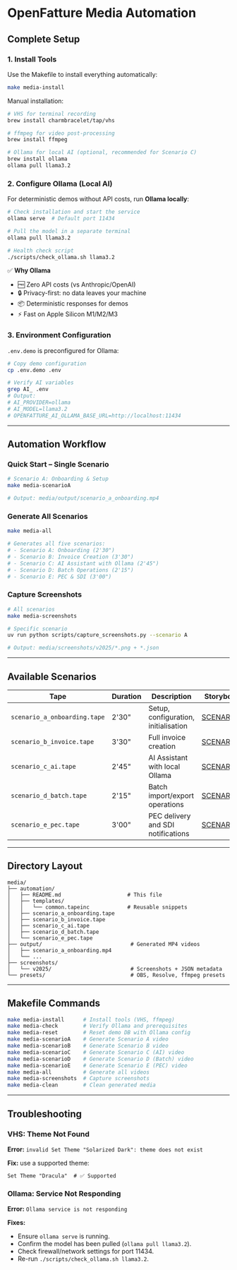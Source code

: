 # OpenFatture Media Automation

## Complete Setup

### 1. Install Tools
Use the Makefile to install everything automatically:
```bash
make media-install
```

Manual installation:
```bash
# VHS for terminal recording
brew install charmbracelet/tap/vhs

# ffmpeg for video post-processing
brew install ffmpeg

# Ollama for local AI (optional, recommended for Scenario C)
brew install ollama
ollama pull llama3.2
```

### 2. Configure Ollama (Local AI)
For deterministic demos without API costs, run **Ollama locally**:

```bash
# Check installation and start the service
ollama serve  # Default port 11434

# Pull the model in a separate terminal
ollama pull llama3.2

# Health check script
./scripts/check_ollama.sh llama3.2
```

✅ **Why Ollama**
- 🆓 Zero API costs (vs Anthropic/OpenAI)
- 🔒 Privacy-first: no data leaves your machine
- 📦 Deterministic responses for demos
- ⚡ Fast on Apple Silicon M1/M2/M3

### 3. Environment Configuration
`.env.demo` is preconfigured for Ollama:

```bash
# Copy demo configuration
cp .env.demo .env

# Verify AI variables
grep AI_ .env
# Output:
# AI_PROVIDER=ollama
# AI_MODEL=llama3.2
# OPENFATTURE_AI_OLLAMA_BASE_URL=http://localhost:11434
```

---

## Automation Workflow

### Quick Start – Single Scenario
```bash
# Scenario A: Onboarding & Setup
make media-scenarioA

# Output: media/output/scenario_a_onboarding.mp4
```

### Generate All Scenarios
```bash
make media-all

# Generates all five scenarios:
# - Scenario A: Onboarding (2'30")
# - Scenario B: Invoice Creation (3'30")
# - Scenario C: AI Assistant with Ollama (2'45")
# - Scenario D: Batch Operations (2'15")
# - Scenario E: PEC & SDI (3'00")
```

### Capture Screenshots
```bash
# All scenarios
make media-screenshots

# Specific scenario
uv run python scripts/capture_screenshots.py --scenario A

# Output: media/screenshots/v2025/*.png + *.json
```

---

## Available Scenarios

| Tape | Duration | Description | Storyboard |
|------|----------|-------------|------------|
| `scenario_a_onboarding.tape` | 2'30" | Setup, configuration, initialisation | [SCENARIO_A](../../docs/storyboards/SCENARIO_A_ONBOARDING.md) |
| `scenario_b_invoice.tape` | 3'30" | Full invoice creation | [SCENARIO_B](../../docs/storyboards/SCENARIO_B_INVOICE.md) |
| `scenario_c_ai.tape` | 2'45" | AI Assistant with local Ollama | [SCENARIO_C](../../docs/storyboards/SCENARIO_C_AI.md) |
| `scenario_d_batch.tape` | 2'15" | Batch import/export operations | [SCENARIO_D](../../docs/storyboards/SCENARIO_D_BATCH.md) |
| `scenario_e_pec.tape` | 3'00" | PEC delivery and SDI notifications | [SCENARIO_E](../../docs/storyboards/SCENARIO_E_PEC.md) |

---

## Directory Layout

```
media/
├── automation/
│   ├── README.md                     # This file
│   ├── templates/
│   │   └── common.tapeinc            # Reusable snippets
│   ├── scenario_a_onboarding.tape
│   ├── scenario_b_invoice.tape
│   ├── scenario_c_ai.tape
│   ├── scenario_d_batch.tape
│   └── scenario_e_pec.tape
├── output/                            # Generated MP4 videos
│   ├── scenario_a_onboarding.mp4
│   └── ...
├── screenshots/
│   └── v2025/                         # Screenshots + JSON metadata
└── presets/                           # OBS, Resolve, ffmpeg presets
```

---

## Makefile Commands

```bash
make media-install      # Install tools (VHS, ffmpeg)
make media-check        # Verify Ollama and prerequisites
make media-reset        # Reset demo DB with Ollama config
make media-scenarioA    # Generate Scenario A video
make media-scenarioB    # Generate Scenario B video
make media-scenarioC    # Generate Scenario C (AI) video
make media-scenarioD    # Generate Scenario D (Batch) video
make media-scenarioE    # Generate Scenario E (PEC) video
make media-all          # Generate all videos
make media-screenshots  # Capture screenshots
make media-clean        # Clean generated media
```

---

## Troubleshooting

### VHS: Theme Not Found
**Error:** `invalid Set Theme "Solarized Dark": theme does not exist`

**Fix:** use a supported theme:
```
Set Theme "Dracula"  # ✅ Supported
```

### Ollama: Service Not Responding
**Error:** `Ollama service is not responding`

**Fixes:**
- Ensure `ollama serve` is running.
- Confirm the model has been pulled (`ollama pull llama3.2`).
- Check firewall/network settings for port 11434.
- Re-run `./scripts/check_ollama.sh llama3.2`.
